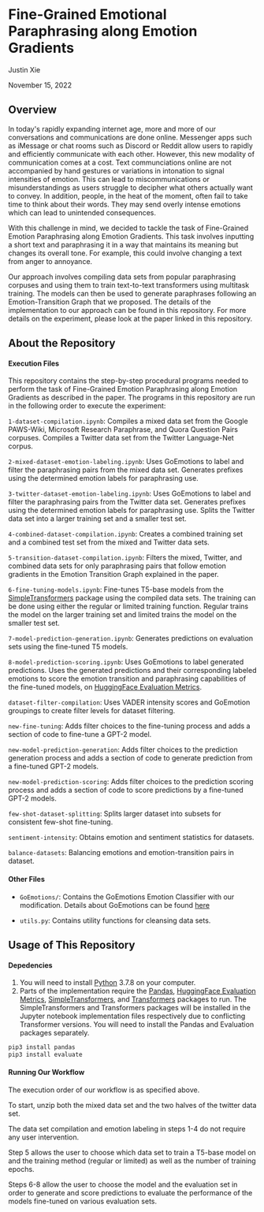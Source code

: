 # Fine-Grained Emotional Paraphrasing along Emotion Gradients
Justin Xie 

November 15, 2022

## Overview
In today's rapidly expanding internet age, more and more of our conversations and communications are done online. Messenger apps such as iMessage or chat rooms such as Discord or Reddit allow users to rapidly and efficiently communicate with each other. However, this new modality of communication comes at a cost. Text communciations online are not accompanied by hand gestures or variations in intonation to signal intensities of emotion. This can lead to miscommunications or misunderstandings as users struggle to decipher what others actually want to convey. In addition, people, in the heat of the moment, often fail to take time to think about their words. They may send overly intense emotions which can lead to unintended consequences.

With this challenge in mind, we decided to tackle the task of Fine-Grained Emotion Paraphrasing along Emotion Gradients. This task involves inputting a short text and paraphrasing it in a way that maintains its meaning but changes its overall tone. For example, this could involve changing a text from anger to annoyance. 

Our approach involves compiling data sets from popular paraphrasing corpuses and using them to train text-to-text transformers using multitask training. The models can then be used to generate paraphrases following an Emotion-Transition Graph that we proposed. The details of the implementation to our approach can be found in this repository. For more details on the experiment, please look at the paper linked in this repository.

## About the Repository 

#### Execution Files
This repository contains the step-by-step procedural programs needed to perform the task of Fine-Grained Emotion Paraphrasing along Emotion Gradients as described in the paper. The programs in this repository are run in the following order to execute the experiment:

`1-dataset-compilation.ipynb`: Compiles a mixed data set from the Google PAWS-Wiki, Microsoft Research Paraphrase, and Quora Question Pairs corpuses. Compiles a Twitter data set from the Twitter Language-Net corpus.

`2-mixed-dataset-emotion-labeling.ipynb`: Uses GoEmotions to label and filter the paraphrasing pairs from the mixed data set. Generates prefixes using the determined emotion labels for paraphrasing use.

`3-twitter-dataset-emotion-labeling.ipynb`: Uses GoEmotions to label and filter the paraphrasing pairs from the Twitter data set. Generates prefixes using the determined emotion labels for paraphrasing use. Splits the Twitter data set into a larger training set and a smaller test set.

`4-combined-dataset-compilation.ipynb`: Creates a combined training set and a combined test set from the mixed and Twitter data sets.

`5-transition-dataset-compilation.ipynb`: Filters the mixed, Twitter, and combined data sets for only paraphrasing pairs that follow emotion gradients in the Emotion Transition Graph explained in the paper.

`6-fine-tuning-models.ipynb`: Fine-tunes T5-base models from the [SimpleTransformers](https://simpletransformers.ai/) package using the compiled data sets. The training can be done using either the regular or limited training function. Regular trains the model on the larger training set and limited trains the model on the smaller test set.

`7-model-prediction-generation.ipynb`: Generates predictions on evaluation sets using the fine-tuned T5 models.

`8-model-prediction-scoring.ipynb`: Uses GoEmotions to label generated predictions. Uses the generated predictions and their corresponding labeled emotions to score the emotion transition and paraphrasing capabilities of the fine-tuned models, on [HuggingFace Evaluation Metrics](https://huggingface.co/evaluate-metric).

`dataset-filter-compilation`: Uses VADER intensity scores and GoEmotion groupings to create filter levels for dataset filtering.

`new-fine-tuning`: Adds filter choices to the fine-tuning process and adds a section of code to fine-tune a GPT-2 model.

`new-model-prediction-generation`: Adds filter choices to the prediction generation process and adds a section of code to generate prediction from a fine-tuned GPT-2 models.

`new-model-prediction-scoring`: Adds filter choices to the prediction scoring process and adds a section of code to score predictions by a fine-tuned GPT-2 models.

`few-shot-dataset-splitting`: Splits larger dataset into subsets for consistent few-shot fine-tuning.

`sentiment-intensity`: Obtains emotion and sentiment statistics for datasets.

`balance-datasets`: Balancing emotions and emotion-transition pairs in dataset.

#### Other Files
- `GoEmotions/`: Contains the GoEmotions Emotion Classifier with our modification. Details about GoEmotions can be found [here](https://arxiv.org/pdf/2005.00547.pdf)

- `utils.py`: Contains utility functions for cleansing data sets. 

## Usage of This Repository

#### Depedencies
1. You will need to install [Python](https://www.python.org/) 3.7.8 on your computer. 
2. Parts of the implementation require the [Pandas](https://pandas.pydata.org/), [HuggingFace Evaluation Metrics](https://huggingface.co/evaluate-metric), [SimpleTransformers](https://simpletransformers.ai/), and [Transformers](https://huggingface.co/docs/transformers/main/en/index) packages to run. The SimpleTransformers and Transformers packages will be installed in the Jupyter notebook implementation files respectively due to conflicting Transformer versions. You will need to install the Pandas and Evaluation packages separately. 

```bash
pip3 install pandas
pip3 install evaluate
```

#### Running Our Workflow 
The execution order of our workflow is as specified above. 

To start, unzip both the mixed data set and the two halves of the twitter data set.

The data set compilation and emotion labeling in steps 1-4 do not require any user intervention.

Step 5 allows the user to choose which data set to train a T5-base model on and the training method (regular or limited) as well as the number of training epochs.

Steps 6-8 allow the user to choose the model and the evaluation set in order to generate and score predictions to evaluate the performance of the models fine-tuned on various evaluation sets.
